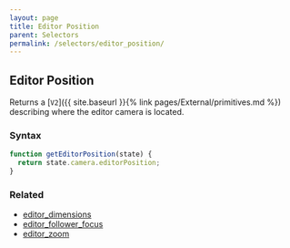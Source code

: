 ```yaml
---
layout: page
title: Editor Position
parent: Selectors
permalink: /selectors/editor_position/
---
```


## Editor Position

Returns a [`V2`]({{ site.baseurl }}{% link pages/External/primitives.md %}) describing where the editor camera is located.

### Syntax

```js
function getEditorPosition(state) {
  return state.camera.editorPosition;
}
```

### Related

- [editor_dimensions](./editor_dimensions.md)
- [editor_follower_focus](./editor_follower_focus.md)
- [editor_zoom](./editor_zoom.md)
